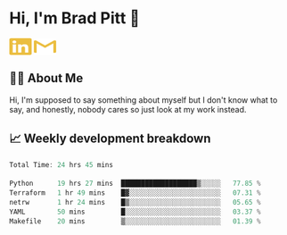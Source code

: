 # Hi, I'm Brad Pitt 👋


<a href="https://www.linkedin.com/in/mathias-mauraisin/" target="blank"><img align="center" src="./icons/linkedin.svg" alt="https://www.linkedin.com/in/mathias-mauraisin/" height="30" width="40" /></a>
<a href="mailto:mathias.mauraisin.pro@gmail.com" target="blank"><img align="center" src="./icons/gmail.svg" alt="redrew" height="30" width="40" /></a>




<!-- ![snap](images/Snap_dark.png?raw=true) -->
<!-- ![snap](images/Snap_dark_bg.png?raw=true) -->


<!-- [![My Skills](https://skillicons.dev/icons?i=c,cpp,html,css,js,ts,)](https://skillicons.dev) -->

## 🙋‍♂️&nbsp;About Me

Hi, I'm supposed to say something about myself but I don't know what to say, and honestly, nobody cares so just look at my work instead.

## 📈&nbsp;Weekly development breakdown

<!-- [![mamaurai's 42 stats](https://badge42.vercel.app/api/v2/cl1l4qz93000609l4yixitcl4/stats?cursusId=21&coalitionId=45)](https://github.com/JaeSeoKim/badge42) -->





<!--START_SECTION:waka-->

```rust
Total Time: 24 hrs 45 mins

Python      19 hrs 27 mins  ███████████████████▒░░░░░   77.85 %
Terraform   1 hr 49 mins    █▓░░░░░░░░░░░░░░░░░░░░░░░   07.31 %
netrw       1 hr 24 mins    █▒░░░░░░░░░░░░░░░░░░░░░░░   05.65 %
YAML        50 mins         █░░░░░░░░░░░░░░░░░░░░░░░░   03.37 %
Makefile    20 mins         ▒░░░░░░░░░░░░░░░░░░░░░░░░   01.39 %
```

<!--END_SECTION:waka-->


